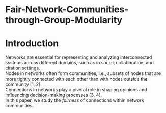 # Fair-Network-Communities-through-Group-Modularity


# Introduction

Networks are essential for representing and analyzing interconnected systems across different domains, such as in social, collaboration, and citation settings.  
Nodes in networks often form communities, i.e., subsets of nodes that are more tightly connected with each other than with nodes outside the community [1, 2].  
Connections in networks play a pivotal role in shaping opinions and influencing decision-making processes [3, 4].  
In this paper, we study the *fairness* of connections within network communities.


